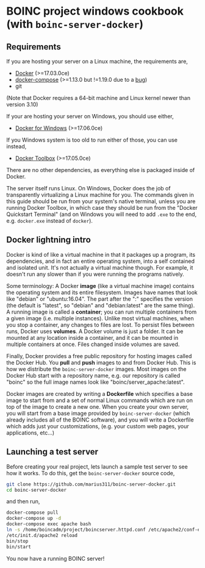 # BOINC project windows cookbook (with `boinc-server-docker`)

## Requirements

If you are hosting your server on a Linux machine, the requirements are,

* [Docker](https://docs.docker.com/engine/installation/) (>=17.03.0ce)
* [docker-compose](https://docs.docker.com/compose/install/) (>=1.13.0 but !=1.19.0 due to a [bug](https://github.com/docker/docker-py/issues/1841))
* git

(Note that Docker requires a 64-bit machine and Linux kernel newer than version 3.10)

If your are hosting your server on Windows, you should use either,

* [Docker for Windows](https://docs.docker.com/docker-for-windows/install/) (>=17.06.0ce)

If you Windows system is too old to run either of those, you can use instead, 

* [Docker Toolbox](https://docs.docker.com/toolbox/overview) (>=17.05.0ce)

There are no other dependencies, as everything else is packaged inside of Docker. 

The server itself runs Linux. On Windows, Docker does the job of transparently virtualizing a Linux machine for you. The commands given in this guide should be run from your system's native terminal, unless you are running Docker Toolbox, in which case they should be run from the "Docker Quickstart Terminal" (and on Windows you will need to add `.exe` to the end, e.g. `docker.exe` instead of `docker`).


## Docker lightning intro

Docker is kind of like a virtual machine in that it packages up a program, its dependencies, and in fact an entire operating system, into a self contained and isolated unit. It's not actually a virtual machine though. For example, it doesn't run any slower than if you were running the programs natively. 

Some terminology: A Docker **image** (like a virtual machine image) contains the operating system and its entire filesystem. Images have names that look like "debian" or "ubuntu:16.04". The part after the ":" specifies the version (the default is "latest", so "debian" and "debian:latest" are the same thing). A running image is called a **container**; you can run multiple containers from a given image (i.e. multiple instances). Unlike most virtual machines, when you stop a container, any changes to files are lost. To persist files between runs, Docker uses **volumes**. A Docker volume is just a folder. It can be mounted at any location inside a container, and it can be mounted in multiple containers at once. Files changed inside volumes are saved. 

Finally, Docker provides a free public repository for hosting images called the Docker Hub. You **pull** and **push** images to and from Docker Hub. This is how we distribute the `boinc-server-docker` images. Most images on the Docker Hub start with a repository name, e.g. our repository is called "boinc" so the full image names look like "boinc/server_apache:latest". 

Docker images are created by writing a **Dockerfile** which specifies a base image to start from and a set of normal Linux commands which are run on top of the image to create a new one. When you create your own server, you will start from a base image provided by `boinc-server-docker` (which already includes all of the BOINC software), and you will write a Dockerfile which adds just your customizations, (e.g. your custom web pages, your applications,  etc...)


## Launching a test server

Before creating your real project, lets launch a sample test server to see how it works. To do this, get the `boinc-server-docker` source code, 

```bash
git clone https://github.com/marius311/boinc-server-docker.git
cd boinc-server-docker
```

and then run,

```bash
docker-compose pull
docker-compose up -d
docker-compose exec apache bash
ln -s /home/boincadm/project/boincserver.httpd.conf /etc/apache2/conf-enabled/boincserver.httpd.conf
/etc/init.d/apache2 reload
bin/stop
bin/start
```

You now have a running BOINC server! 
